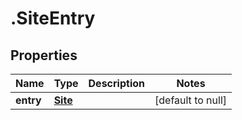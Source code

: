 # .SiteEntry

## Properties
Name | Type | Description | Notes
------------ | ------------- | ------------- | -------------
**entry** | [**Site**](Site.md) |  | [default to null]


